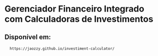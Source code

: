 <h1>Gerenciador Financeiro Integrado com Calculadoras de Investimentos</h1>

<h2>Disponível em:</h2>
<pre>
  <code>https://jaozzy.github.io/investiment-calculator/</code>
</pre>
